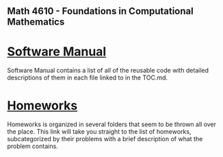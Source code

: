 ## Math 4610 - Foundations in Computational Mathematics

# [Software Manual](https://github.com/warrenm1/math4610/blob/master/SoftwareManual/TOC.md)

Software Manual contains a list of all of the reusable code with detailed descriptions of them in each file linked to in the TOC.md.

# [Homeworks](https://github.com/warrenm1/math4610/blob/master/homeworks/TOC.md)

Homeworks is organized in several folders that seem to be thrown all over the place. This link will take you straight to the list of homeworks, subcategorized by their problems with a brief description of what the problem contains.

